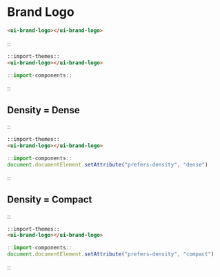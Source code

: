 <!--
type: page
title: Brand Logo
location: ./components/brand-logo
layout: default
-->

# Brand Logo

```html
<ui-brand-logo></ui-brand-logo>
```


::
```html
::import-themes::
<ui-brand-logo></ui-brand-logo>
```
```js
::import-components::
```
::

## Density = Dense
::
```html
::import-themes::
<ui-brand-logo></ui-brand-logo>

```
```js
::import-components::
document.documentElement.setAttribute("prefers-density", "dense")
```
::

## Density = Compact
::
```html
::import-themes::
<ui-brand-logo></ui-brand-logo>

```
```js
::import-components::
document.documentElement.setAttribute("prefers-density", "compact")
```
::
